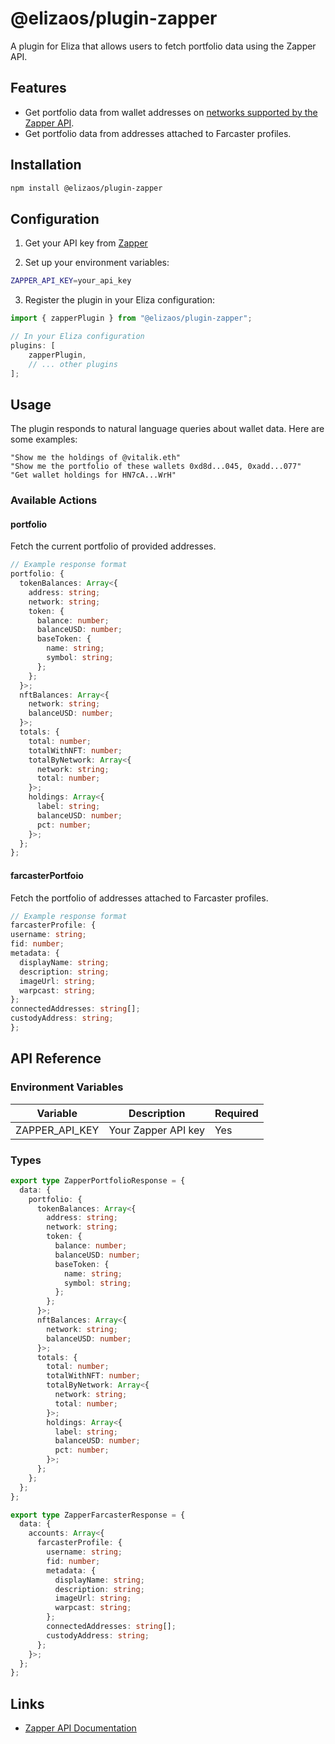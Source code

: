 # @elizaos/plugin-zapper

A plugin for Eliza that allows users to fetch portfolio data using the Zapper API.

## Features

- Get portfolio data from wallet addresses on [networks supported by the Zapper API](https://protocol.zapper.xyz/docs/api/supported-chains).
- Get portfolio data from addresses attached to Farcaster profiles.

## Installation

```bash
npm install @elizaos/plugin-zapper
```

## Configuration

1. Get your API key from [Zapper](https://protocol.zapper.xyz/)

2. Set up your environment variables:

```bash
ZAPPER_API_KEY=your_api_key
```

3. Register the plugin in your Eliza configuration:

```typescript
import { zapperPlugin } from "@elizaos/plugin-zapper";

// In your Eliza configuration
plugins: [
    zapperPlugin,
    // ... other plugins
];
```

## Usage

The plugin responds to natural language queries about wallet data. Here are some examples:

```plaintext
"Show me the holdings of @vitalik.eth"
"Show me the portfolio of these wallets 0xd8d...045, 0xadd...077"
"Get wallet holdings for HN7cA...WrH"
```

### Available Actions

#### portfolio

Fetch the current portfolio of provided addresses.

```typescript
// Example response format
portfolio: {
  tokenBalances: Array<{
    address: string;
    network: string;
    token: {
      balance: number;
      balanceUSD: number;
      baseToken: {
        name: string;
        symbol: string;
      };
    };
  }>;
  nftBalances: Array<{
    network: string;
    balanceUSD: number;
  }>;
  totals: {
    total: number;
    totalWithNFT: number;
    totalByNetwork: Array<{
      network: string;
      total: number;
    }>;
    holdings: Array<{
      label: string;
      balanceUSD: number;
      pct: number;
    }>;
  };
};
```

#### farcasterPortfoio

Fetch the portfolio of addresses attached to Farcaster profiles.

```typescript
// Example response format
farcasterProfile: {
username: string;
fid: number;
metadata: {
  displayName: string;
  description: string;
  imageUrl: string;
  warpcast: string;
};
connectedAddresses: string[];
custodyAddress: string;
};
```

## API Reference

### Environment Variables

| Variable             | Description              | Required |
| -------------------- | ------------------------ | -------- |
| ZAPPER_API_KEY | Your Zapper API key | Yes      |

### Types

```typescript
export type ZapperPortfolioResponse = {
  data: {
    portfolio: {
      tokenBalances: Array<{
        address: string;
        network: string;
        token: {
          balance: number;
          balanceUSD: number;
          baseToken: {
            name: string;
            symbol: string;
          };
        };
      }>;
      nftBalances: Array<{
        network: string;
        balanceUSD: number;
      }>;
      totals: {
        total: number;
        totalWithNFT: number;
        totalByNetwork: Array<{
          network: string;
          total: number;
        }>;
        holdings: Array<{
          label: string;
          balanceUSD: number;
          pct: number;
        }>;
      };
    };
  };
};

export type ZapperFarcasterResponse = {
  data: {
    accounts: Array<{
      farcasterProfile: {
        username: string;
        fid: number;
        metadata: {
          displayName: string;
          description: string;
          imageUrl: string;
          warpcast: string;
        };
        connectedAddresses: string[];
        custodyAddress: string;
      };
    }>;
  };
};
```

## Links

- [Zapper API Documentation](https://protocol.zapper.xyz/docs/api/)